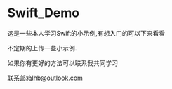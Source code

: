 Swift_Demo
==========
这是一些本人学习Swift的小示例,有想入门的可以下来看看

不定期的上传一些小示例.

如果你有更好的方法可以联系我共同学习

联系邮箱lhb@outlook.com
